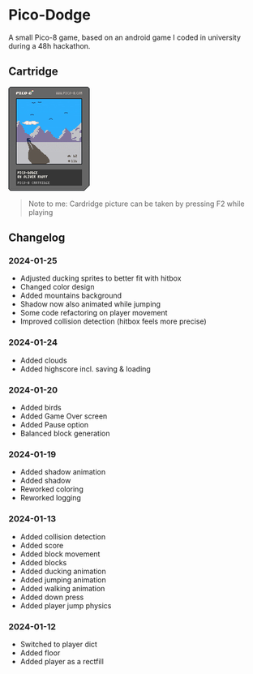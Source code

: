 # Pico-Dodge
A small Pico-8 game, based on an android game I coded in university during a 48h hackathon.

## Cartridge 
![Pico-Dodge](pico-dodge.p8.png)
> Note to me: Cardridge picture can be taken by pressing F2 while playing
## Changelog

### 2024-01-25
- Adjusted ducking sprites to better fit with hitbox
- Changed color design
- Added mountains background
- Shadow now also animated while jumping
- Some code refactoring on player movement
- Improved collision detection (hitbox feels more precise)

### 2024-01-24
- Added clouds
- Added highscore incl. saving & loading

### 2024-01-20
- Added birds
- Added Game Over screen
- Added Pause option
- Balanced block generation

### 2024-01-19
- Added shadow animation
- Added shadow
- Reworked coloring
- Reworked logging

### 2024-01-13
- Added collision detection
- Added score
- Added block movement
- Added blocks
- Added ducking animation
- Added jumping animation
- Added walking animation
- Added down press
- Added player jump physics

### 2024-01-12
- Switched to player dict
- Added floor
- Added player as a rectfill